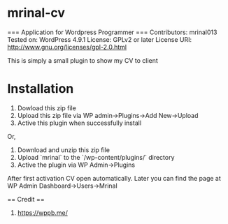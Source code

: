 # mrinal-cv

=== Application for Wordpress Programmer ===
Contributors: mrinal013
Tested on: WordPress 4.9.1
License: GPLv2 or later
License URI: http://www.gnu.org/licenses/gpl-2.0.html

This is simply a small plugin to show my CV to client

# Installation #
<ol>
    <li>Dowload this zip file</li>
    <li>Upload this zip file via WP admin->Plugins->Add New->Upload</li>
    <li>Active this plugin when successfully install</li>
</ol>
Or,
<ol>
    <li>Download and unzip this zip file</li>
    <li>Upload `mrinal` to the `/wp-content/plugins/` directory</li>
    <li>Active the plugin via WP Admin->Plugins</li>
</ol>

After first activation CV open automatically. Later you can find the page at WP Admin Dashboard->Users->Mrinal

== Credit ==
1. https://wppb.me/

